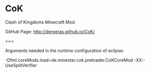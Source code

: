 CoK
===

Clash of Kingdoms Minecraft Mod

GitHub Page: http://dergeras.github.io/CoK/


===

Arguments needed in the runtime configuration of eclipse:

-Dfml.coreMods.load=de.minestar.cok.preloader.CoKCoreMod
-XX:-UseSplitVerifier
